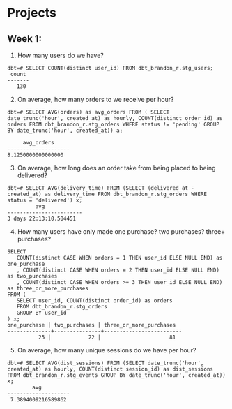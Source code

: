 # Projects
## Week 1:
1. How many users do we have?
```
dbt=# SELECT COUNT(distinct user_id) FROM dbt_brandon_r.stg_users;
 count 
-------
   130
```

2. On average, how many orders to we receive per hour?
```
dbt=# SELECT AVG(orders) as avg_orders FROM ( SELECT date_trunc('hour', created_at) as hourly, COUNT(distinct order_id) as orders FROM dbt_brandon_r.stg_orders WHERE status != 'pending' GROUP BY date_trunc('hour', created_at)) a;

     avg_orders     
--------------------
8.1250000000000000
```

3. On average, how long does an order take from being placed to being delivered?
 ```
 dbt=# SELECT AVG(delivery_time) FROM (SELECT (delivered_at - created_at) as delivery_time FROM dbt_brandon_r.stg_orders WHERE status = 'delivered') x;
          avg           
------------------------
 3 days 22:13:10.504451
 ```

 4. How many users have only made one purchase? two purchases? three+ purchases?
 ```
SELECT 
    COUNT(distinct CASE WHEN orders = 1 THEN user_id ELSE NULL END) as one_purchase
    , COUNT(distinct CASE WHEN orders = 2 THEN user_id ELSE NULL END) as two_purchases
    , COUNT(distinct CASE WHEN orders >= 3 THEN user_id ELSE NULL END) as three_or_more_purchases
FROM (
    SELECT user_id, COUNT(distinct order_id) as orders
    FROM dbt_brandon_r.stg_orders
    GROUP BY user_id
) x;
 one_purchase | two_purchases | three_or_more_purchases 
--------------+---------------+-------------------------
           25 |            22 |                      81
 ```

5. On average, how many unique sessions do we have per hour?
```
dbt=# SELECT AVG(dist_sessions) FROM (SELECT date_trunc('hour', created_at) as hourly, COUNT(distinct session_id) as dist_sessions FROM dbt_brandon_r.stg_events GROUP BY date_trunc('hour', created_at)) x;
        avg         
--------------------
 7.3894009216589862
 ```

